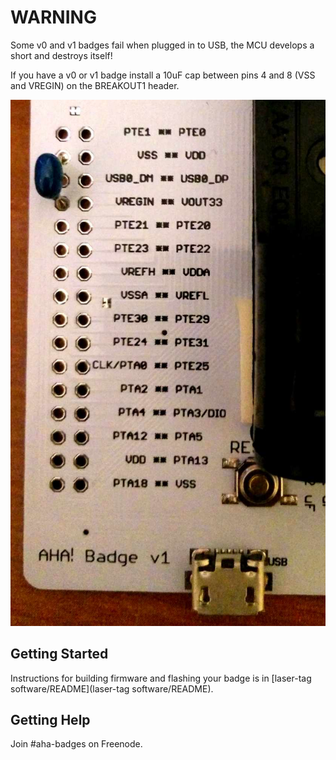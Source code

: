 # WARNING

Some v0 and v1 badges fail when plugged in to USB,
the MCU develops a short and destroys itself!

If you have a v0 or v1 badge install a 10uF cap between pins 4 and 8
(VSS and VREGIN) on the BREAKOUT1 header.

![VREGIN capacitor](vregin_cap.jpg?raw=true)

## Getting Started

Instructions for building firmware and flashing your badge is in
[laser-tag software/README](laser-tag software/README).

## Getting Help

Join #aha-badges on Freenode.
